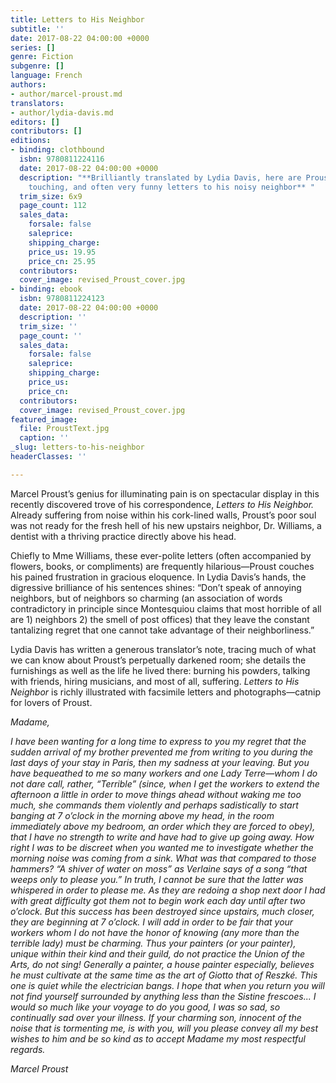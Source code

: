 ```yaml
---
title: Letters to His Neighbor
subtitle: ''
date: 2017-08-22 04:00:00 +0000
series: []
genre: Fiction
subgenre: []
language: French
authors:
- author/marcel-proust.md
translators:
- author/lydia-davis.md
editors: []
contributors: []
editions:
- binding: clothbound
  isbn: 9780811224116
  date: 2017-08-22 04:00:00 +0000
  description: "**Brilliantly translated by Lydia Davis, here are Proust's tormented,
    touching, and often very funny letters to his noisy neighbor** "
  trim_size: 6x9
  page_count: 112
  sales_data:
    forsale: false
    saleprice: 
    shipping_charge: 
    price_us: 19.95
    price_cn: 25.95
  contributors: 
  cover_image: revised_Proust_cover.jpg
- binding: ebook
  isbn: 9780811224123
  date: 2017-08-22 04:00:00 +0000
  description: ''
  trim_size: ''
  page_count: ''
  sales_data:
    forsale: false
    saleprice: 
    shipping_charge: 
    price_us: 
    price_cn: 
  contributors: 
  cover_image: revised_Proust_cover.jpg
featured_image:
  file: ProustText.jpg
  caption: ''
_slug: letters-to-his-neighbor
headerClasses: ''

---
```

Marcel Proust’s genius for illuminating pain is on spectacular display in this recently discovered trove of his correspondence, _Letters to His Neighbor._ Already suffering from noise within his cork-lined walls, Proust’s poor soul was not ready for the fresh hell of his new upstairs neighbor, Dr. Williams, a dentist with a thriving practice directly above his head.

Chiefly to Mme Williams, these ever-polite letters (often accompanied by flowers, books, or compliments) are frequently hilarious—Proust couches his pained frustration in gracious eloquence. In Lydia Davis’s hands, the digressive brilliance of his sentences shines: “Don’t speak of annoying neighbors, but of neighbors so charming (an association of words contradictory in principle since Montesquiou claims that most horrible of all are 1) neighbors 2) the smell of post offices) that they leave the constant tantalizing regret that one cannot take advantage of their neighborliness.”

Lydia Davis has written a generous translator’s note, tracing much of what we can know about Proust’s perpetually darkened room; she details the furnishings as well as the life he lived there: burning his powders, talking with friends, hiring musicians, and most of all, suffering. _Letters to His Neighbor_ is richly illustrated with facsimile letters and photographs—catnip for lovers of Proust.

_Madame,_

_I have been wanting for a long time to express to you my regret that the sudden arrival of my brother prevented me from writing to you during the last days of your stay in Paris, then my sadness at your leaving. But you have bequeathed to me so many workers and one Lady Terre—whom I do not dare call, rather, “Terrible” (since, when I get the workers to extend the afternoon a little in order to move things ahead without waking me too much, she commands them violently and perhaps sadistically to start banging at 7 o’clock in the morning above my head, in the room immediately above my bedroom, an order which they are forced to obey), that I have no strength to write and have had to give up going away. How right I was to be discreet when you wanted me to investigate whether the morning noise was coming from a sink. What was that compared to those hammers? “A shiver of water on moss” as Verlaine says of a song “that weeps only to please you.” In truth, I cannot be sure that the latter was whispered in order to please me. As they are redoing a shop next door I had with great difficulty got them not to begin work each day until after two o’clock. But this success has been destroyed since upstairs, much closer, they are beginning at 7 o’clock. I will add in order to be fair that your workers whom I do not have the honor of knowing (any more than the terrible lady) must be charming. Thus your painters (or your painter), unique within their kind and their guild, do not practice the Union of the Arts, do not sing! Generally a painter, a house painter especially, believes he must cultivate at the same time as the art of Giotto that of Reszké. This one is quiet while the electrician bangs. I hope that when you return you will not find yourself surrounded by anything less than the Sistine frescoes... I would so much like your voyage to do you good, I was so sad, so continually sad over your illness. If your charming son, innocent of the noise that is tormenting me, is with you, will you please convey all my best wishes to him and be so kind as to accept Madame my most respectful regards._

_Marcel Proust_

